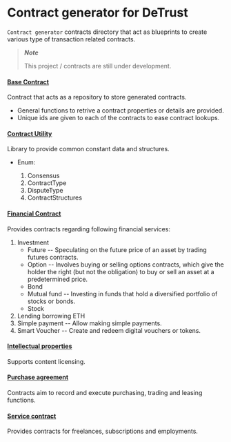 # Contract generator for DeTrust

`Contract generator` contracts directory that act as blueprints to create various type of transaction 
related contracts.

>**_Note_**
>
> This project / contracts are still under development.

#### [Base Contract]()
Contract that acts as a repository to store generated contracts.
- General functions to retrive a contract properties or details are provided.
- Unique ids are given to each of the contracts to ease contract lookups.

#### [Contract Utility]()
Library to provide common constant data and structures.
- Enum:
  
  1. Consensus
  2. ContractType
  3. DisputeType
  4. ContractStructures

#### [Financial Contract]()
Provides contracts regarding following financial services:
1. Investment
   - Future
     -- Speculating on the future price of an asset by trading futures contracts.
   - Option
     -- Involves buying or selling options contracts, which give the holder the right (but not the obligation) to buy or sell an asset at a predetermined price.
   - Bond
   - Mutual fund
     -- Investing in funds that hold a diversified portfolio of stocks or bonds.
   - Stock
2. Lending borrowing ETH
3. Simple payment
   -- Allow making simple payments.
4. Smart Voucher
   -- Create and redeem digital vouchers or tokens.

#### [Intellectual properties]()
Supports content licensing.

#### [Purchase agreement]()
Contracts aim to record and execute purchasing, trading and leasing functions.

#### [Service contract]()
Provides contracts for freelances, subscriptions and employments.
